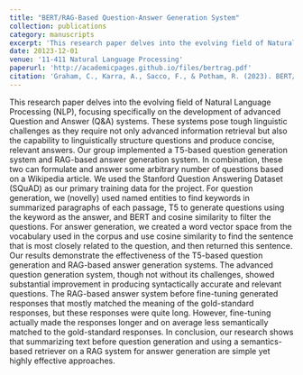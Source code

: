 ```yaml
---
title: "BERT/RAG-Based Question-Answer Generation System"
collection: publications
category: manuscripts
excerpt: 'This research paper delves into the evolving field of Natural Language Processing (NLP), focusing specifically on the development of advanced Question and Answer (Q&A) systems.'
date: 20123-12-01
venue: '11-411 Natural Language Processing'
paperurl: 'http://academicpages.github.io/files/bertrag.pdf'
citation: 'Graham, C., Karra, A., Sacco, F., & Potham, R. (2023). BERT/RAG-Based Question-Answer Generation System. '
---
```


This research paper delves into the evolving field of Natural Language Processing (NLP), focusing specifically on the development of advanced Question and Answer (Q&A) systems. These systems pose tough linguistic challenges as they require not only advanced information retrieval but also the capability to linguistically structure questions and produce concise, relevant answers. Our group implemented a T5-based question generation system and RAG-based answer generation system. In combination, these two can formulate and answer some arbitrary number of questions based on a Wikipedia article. We used the Stanford Question Answering Dataset (SQuAD) as our primary training data for the project. For question generation, we (novelly) used named entities to find keywords in summarized paragraphs of each passage, T5 to generate questions using the keyword as the answer, and BERT and cosine similarity to filter the questions. For answer generation, we created a word vector space from the vocabulary used in the corpus and use cosine similarity to find the sentence that is most closely related to the question, and then returned this sentence. Our results demonstrate the effectiveness of the T5-based question generation and RAG-based answer generation systems. The advanced question generation system, though not without its challenges, showed substantial improvement in producing syntactically accurate and relevant questions. The RAG-based answer system before fine-tuning generated responses that mostly matched the meaning of the gold-standard responses, but these responses were quite long. However, fine-tuning actually made the responses longer and on average less semantically matched to the gold-standard responses. In conclusion, our research shows that summarizing text before question generation and using a semantics-based retriever on a RAG system for answer generation are simple yet highly effective approaches.
